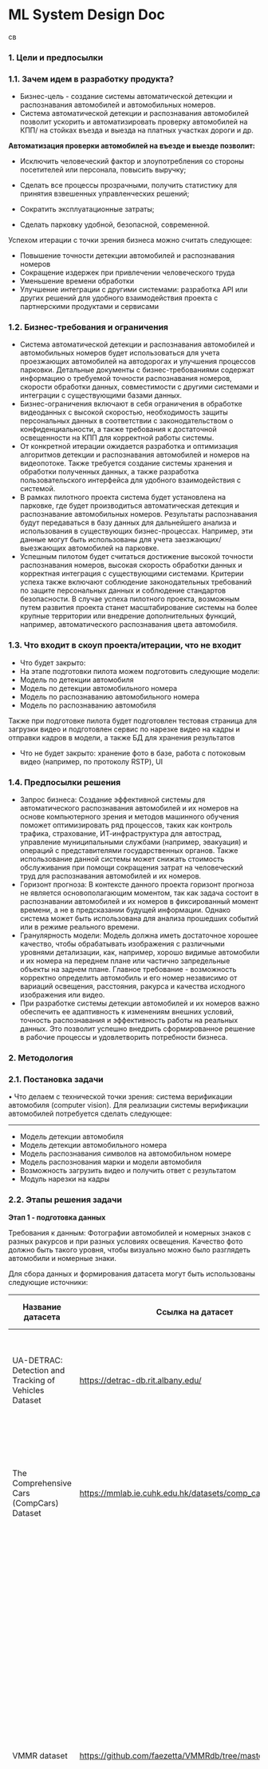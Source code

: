 # ML System Design Doc
св 
### 1. Цели и предпосылки

### 1.1. Зачем идем в разработку продукта?

- Бизнес-цель - создание системы автоматической детекции и распознавания автомобилей и автомобильных номеров.
- Система автоматической детекции и распознавания автомобилей позволит ускорить и автоматизировать проверку автомобилей на КПП/ на стойках въезда и выезда на платных участках дороги и др.

**Автоматизация проверки автомобилей на въезде и выезде позволит:** 

- Исключить человеческий фактор и злоупотребления со стороны посетителей или персонала, повысить выручку; 

- Сделать все процессы прозрачными, получить статистику для принятия взвешенных управленческих решений; 

- Сократить эксплуатационные затраты; 

- Сделать парковку удобной, безопасной, современной. 

Успехом итерации с точки зрения бизнеса можно считать следующее:

- Повышение точности детекции автомобилей и распознавания номеров
- Сокращение издержек при привлечении человеческого труда
- Уменьшение времени обработки
- Улучшение интеграции с другими системами: разработка API или других решений для удобного взаимодействия проекта с партнерскими продуктами и сервисами

### 1.2. Бизнес-требования и ограничения

- Система автоматической детекции и распознавания автомобилей и автомобильных номеров будет использоваться для учета проезжающих автомобилей на автодорогах и улучшения процессов парковки. Детальные документы с бизнес-требованиями содержат информацию о требуемой точности распознавания номеров, скорости обработки данных, совместимости с другими системами и интеграции с существующими базами данных.
- Бизнес-ограничения включают в себя ограничения в обработке видеоданных с высокой скоростью, необходимость защиты персональных данных в соответствии с законодательством о конфиденциальности, а также требования к достаточной освещенности на КПП для корректной работы системы.
- От конкретной итерации ожидается разработка и оптимизация алгоритмов детекции и распознавания автомобилей и номеров на видеопотоке. Также требуется создание системы хранения и обработки полученных данных, а также разработка пользовательского интерфейса для удобного взаимодействия с системой.
- В рамках пилотного проекта система будет установлена на парковке, где будет производиться автоматическая детекция и распознавание автомобильных номеров. Результаты распознавания будут передаваться в базу данных для дальнейшего анализа и использования в существующих бизнес-процессах. Например, эти данные могут быть использованы для учета заезжающих/выезжающих автомобилей на парковке.
- Успешным пилотом будет считаться достижение высокой точности распознавания номеров, высокая скорость обработки данных и корректная интеграция с существующими системами. Критерии успеха также включают соблюдение законодательных требований по защите персональных данных и соблюдение стандартов безопасности. В случае успеха пилотного проекта, возможным путем развития проекта станет масштабирование системы на более крупные территории или внедрение дополнительных функций, например, автоматического распознавания цвета автомобиля.

### 1.3. Что входит в скоуп проекта/итерации, что не входит

- Что будет закрыто:
- На этапе подготовки пилота можем подготовить следующие модели:
- Модель по детекции автомобиля
- Модель по детекции автомобильного номера
- Модель по распознаванию автомобильного номера
- Модель по распознаванию автомобиля

Также при подготовке пилота будет подготовлен тестовая страница для загрузки видео и подготовлен сервис по нарезке видео на кадры и отправки кадров в модели, а также БД для хранения результатов

- Что не будет
закрыто: хранение фото в базе, работа с потоковым видео (например, по протоколу RSTP), UI

### 1.4. Предпосылки решения

- Запрос бизнеса: Создание эффективной системы для автоматического распознавания автомобилей и их номеров на основе компьютерного зрения и методов машинного обучения поможет оптимизировать ряд процессов, таких как контроль трафика, страхование, ИТ-инфраструктура для автострад, управление муниципальными службами (например, эвакуация) и операций с представителями государственных органов. Также использование данной системы может снижать стоимость обслуживания при помощи сокращения затрат на человеческий труд для распознавания автомобилей и их номеров.
- Горизонт прогноза: В контексте данного проекта горизонт прогноза не является основополагающим моментом, так как задача состоит в распознавании автомобилей и их номеров в фиксированный момент времени, а не в предсказании будущей информации. Однако система может быть использована для анализа прошедших событий или в режиме реального времени.
- Гранулярность модели: Модель должна иметь достаточное хорошее качество, чтобы обрабатывать изображения с различными уровнями детализации, как, например, хорошо видимые автомобили и их номера на переднем плане или частично запредельные объекты на заднем плане. Главное требование - возможность корректно определить автомобиль и его номер независимо от вариаций освещения, расстояния, ракурса и качества исходного изображения или видео.
- При разработке системы детекции автомобилей и их номеров важно обеспечить ее адаптивность к изменениям внешних условий, точность распознавания и эффективность работы на реальных данных. Это позволит успешно внедрить сформированное решение в рабочие процессы и удовлетворить потребности бизнеса.

### 2. Методология

### 2.1. Постановка задачи

• Что делаем с технической точки зрения: система верификации автомобиля (computer vision). Для реализации системы верификации автомобилей потребуется сделать следующее:
****

- Модель детекции автомобиля
- Модель детекции автомобильного номера
- Модель распознавания символов на автомобильном номере
- Модель распознования марки и модели автомобиля
- Возможность загрузить видео и получить ответ с результатом
- Модуль нарезки на кадры

### 2.2. Этапы решения задачи

**Этап 1 - подготовка данных**

Требования к данным:
Фотографии автомобилей и номерных знаков с разных ракурсов и при разных условиях освещения. Качество фото должно быть такого уровня, чтобы визуально можно было разглядеть автомобили и номерные знаки.

Для сбора данных и формирования датасета могут быть использованы следующие источники:

| Название датасета | Ссылка на датасет | Краткое описание | Для какой задачи требуется? | Требуется ли переразметка? |
| --- | --- | --- | --- | --- |
| UA-DETRAC: Detection and Tracking of Vehicles Dataset | https://detrac-db.rit.albany.edu/ | UA-DETRAC содержит 10 часов видеозаписей с 140 тысячами кадров, снятых 4 видеокамерами с около 8200 автомобилей и их ограничительными рамками. | Детекция автомобиля и его распознавание | + |
| The Comprehensive Cars (CompCars) Dataset | https://mmlab.ie.cuhk.edu.hk/datasets/comp_cars/ | СompCars содержит данных of 136,726 изображений, аннотаций 1716 автомобилей, состоящих из 171 зарегистрированных производителей автомобилей и 2004 различных моделей и марок автомобилей. | Детекция автомобиля и его распознавание | + |
| VMMR dataset | https://github.com/faezetta/VMMRdb/tree/master | The Vehicle Make and Model Recognition dataset (VMMRdb) is large in scale and diversity, containing 9,170 classes consisting of 291,752 images, covering models manufactured between 1950 and 2016. VMMRdb dataset contains images that were taken by different users, different imaging devices, and multiple view angles, ensuring a wide range of variations to account for various scenarios that could be encountered in a real-life scenario. The cars are not well aligned, and some images contain irrelevant background. The data covers vehicles from 712 areas covering all 412 sub-domains corresponding to US metro areas. Our dataset can be used as a baseline for training a robust model in several real-life scenarios for traffic surveillance. | Детекция автомобиля и его распознавание | + |
| Nomeroff Russian license plates | https://www.kaggle.com/datasets/evgrafovmaxim/nomeroff-russian-license-plates |  | Детекция и распознавание автомобильных номеров | +- Требуется проверка данных |

**Этап 2 - разработка пайплайна загрузки и аугментации изображений**

- Работа с датасетом: формирование датасета, его разметка, аугментация, добавление и удаление примеров.
1. Для бейзлайна - сбор данных для обучения и тестирования модели детекции автомобилей и автомобильных номеров.
2. Для Бейзлайна - сбор большего количества данных для обучения модели распознавания автомобильных номеров и марки автомобиля

**Этап 3 - обучение и сравнение моделей детекции и распознавания**

Выбор подходящей модели детекции объектов. Загрузить предварительно обученную модель настройки её параметров. Переобучить модель на подготовленном датасете, чтобы она могла распознавать автомобили и их местоположение на изображении.

Если качество моделей детекции автомобиля и автомобильных номеров выше 70% переходим к шагу создания MVP.

1. Бейзлайн - обучение моделей детекции автомобиля и автомобильных номеров
2. MVP - обучение моделей распознавание автомобиля и автомобильных номеров

**Метрики моделей детекции и распознавания**

| Model | mAP 0.5 | mAP 0.5_0.95 | Precision | Recall |
| --- | --- | --- | --- | --- |
| FasterRCNN | 0.946 | 0.78 | 0.907 | 0.989 |
| YOLOv5 | 0.986 | 0.815 | 0.967 | 0.958 |

| Model | Best_accuracy | Best_norm_ED |
| --- | --- | --- |
| EasyOCR | 95.927 | 0.9905 |

**Этап 4 - подготовка инференса модели**

1. Бейзлайн - подготовка ноутбука для проверки работы моделей деткции автомобиля и автомобильных номеров
2. MVP -  подготовка сервиса, куда пользователь может загрузить видео, далее видео будет нарезано на кадры, и кадры будут отправлены в модели детекции и распознавания автомобилей и автомобильных номеров.

**Этап 5 - тестирование и отладка**

1.  Бейзлайн - Провести тестирование модели на отложенной выборке.
Осуществить поиск нужных гиперпараметров. Провести анализ ошибок.
2. MVP - отладка всего процесса пайплайна, исправление ошибок в работе сервиса. 

**Этап 6 - Вывод результатов**

- Формирование отчета о проделанной работе, достигнутых результатах и возможных улучшениях
- Представление результатов команде и заказчику
- Планирование дальнейших шагов по развитию системы верификации автомобилей и автомобильных номеров

Описание техники:

- Формирование датасета для обучения, тестирования и валидации:

MVP: Использование существующих датасетов с размеченными изображениями автомобилей и номерных знаков.

Baseline: Обогащение существующих датасетов собственной разметкой и аугментацией данных для обучения, тестирования и валидации.

- Горизонт, гранулярность, частота пересчета прогностических моделей:

Бейзлайн: Обучение модели на данных с разовым горизонтом, без будущего обновления.

MVP: Регулярное обучение модели с учетом изменений в типах и характеристиках автомобилей или актуализации номерных знаков.

- Выбор целевых переменных:

MVP: Целевая переменная - детекция автомобиля и номерного знака

Бейзлайн: распознавание автомобиля и номерного знака

- Используемые метрики качества:

MVP: mAP 0.5, mAP 0.5_0.95, Precision и Recall.

Baseline: Добавление метрики Accuracy score и Евклидово расстояние для распознавание. Если номер имеет хоть одну ошибку распознавания, то это будет считаться как другой номер.

- Необходимый результат этапа:

Бейзлайн: Необходимым результатом будет достижение
Recall >=0.7
Precision >= 0.7

MVP: Достижение более высокой точности и полноты.

- Риски и планы по их устранению:

Бейзлайн: Недостаточная точность, сложность данных, недостаточное количество размеченных данных.

MVP: Устранение выявленных недостатков на этапе MVP и расширение функционала.

- Бизнес-проверка результата:

Бейзлайн: Результаты модели будут проверены самими разработчиками

MVP: На этом этапе планируется внедрение системы на КПП парковки с возможности оценки качества работы системы пользователем.

### 3. Подготовка пилота

### 3.1. Способ оценки пилота

Пилот проекта оценивается следующий образом:

- Автоматические тесты (например, pytests). для проверки работы модуля системы
- Ручное тестирование для проверки всего пайплайна работы системы

### 3.2. Что считаем успешным пилотом

Успехом пилота будет считаться работающий сервис с возможностью загрузить видео с автомобилем и получением ответа об распознанном автомобиле и автомобильном номере.

### 3.3. Подготовка пилота

- На этапе подготовки пилота можем подготовить следующие модели:
- Модель по детекции автомобиля
- Модель по детекции автомобильного номера
- Модель по распознаванию автомобильного номера
- Модель по распознаванию автомобиля

Также при подготовке пилота будет подготовлен тестовую страницу для загрузки видео и подготовлен сервис по нарезке видео на кадры и отправки кадров в модели. 

### 4. Внедрение

### 4.1. Архитектура решения
![Pipeline](assets/Car-Checkpoint-AI Pipeline.png)

**Сервисы (инструменты):**

- PostgreSQL (хранение метаданных)
- AWS S3 (хранение фото-видеофиксации)

**Микросервисы:**

![Architecture](assets/Car-Checkpoint-AI Architecture v0.4.0.png)

- app - микросервис получения видео от пользователей
- frames_getter - микросервисы для нарезки видео на кадры и выбор “лучших для анализа” кадров
- Volume Storage - место для хранения порезанных кадров для отправки в модели
- RabbitMQ - брокер сообщений для передачи задач в модели и получения ответов
- Models - модели детекции и распознавания автомобилей и номеров, реализует всю логику пайплайна обработки
- DB-Repository - микросервис-репозиторий для обращения к БД

**Модели:**

- YOLO - определение есть ли машина на кадре и детекция автомобильных номеров
- EasyOCR - распознавание знаков на автомобильных номерах
- EfficientNet - определение марки, модели и поколения автомобиля
- Модель для сравнения косинусного расстояния с векторами из векторной базы

### 4.2. Описание инфраструктуры и масштабируемости

- В качестве сервера для тестирования MVP использовался компьютер с AMD Ryzen 7 5800X 8-Core процессором, видеокартой RTX 3090 Ti с 24 Gb видеопамяти и 32 Gb RAM.  Система может быть перенесена на менее производительные серверные мощности, минимальные требования - наличие видеокарты Nvidia RTX 3060 12 Gb видеопамяти и аналогичным по мощности процессору.

### 4.3. Требования к работе системы

 Система должна иметь следующие характеристики и соответствовать следующим требованиям:

- Точность распознавания автомобильных номеров: система должна обеспечивать высокую точность распознавания автомобильных номеров, чтобы минимизировать количество ложных срабатываний и не пропустить мимо целевые транспортные средства. Точность должна составлять не менее 70%.
- Скорость обработки изображений: система должна обрабатывать изображения с автомобилями и номерными знаками быстро, чтобы оперативно реагировать на различные ситуации. Время обработки одного видео не должно превышать 60 секунд.
- Работа в различных условиях освещения и погоды: система должна быть адаптирована для корректной работы в условиях плохой видимости, непогоды, ночного времени суток, различных типах освещения (естественное/искусственное).
- Масштабируемость: возможность интеграции системы с другими проектами и устройствами, благодаря которому систему можно будет развернуть на большом количестве камер и расширять ее функциональность.
- Безопасность и конфиденциальность: система должна обеспечивать безопасность хранения и передачи данных, особенно в случаях связи с системами автопарков, служб автоматического учета протоколов и т.п. К системе должны иметь доступ только авторизованные пользователи, и доступ к данным должен осуществляться только по необходимости.
- Гибкость алгоритмов: возможность обучения и доработки алгоритмов детекции автомобилей и распознавания номеров, чтобы система была способна адаптироваться к меняющимся условиям и обеспечивать актуальность результатов

### 4.4. Безопасность системы

- Несанкционированный доступ: Несанкционированный доступ к системе детекции автомобилей и автомобильных номеров может привести к краже данных, манипуляции с результатами детекции или несанкционированному использованию данных для целей, нарушающих конфиденциальность и приватность пользователей.
- Ошибки в детекции: Погрешность при распознавании номеров может привести к неверной идентификации транспортных средств, что может повлечь за собой ошибки в системах слежения, контроля пропускной способности или сбора средств за проезд по платным дорогам.
- Неполадки в работе оборудования и программного обеспечения: В случае сбоя камер, серверов или софта системы можно потерять нужные данные или столкнуться с замедлением работы системы, что будет негативно сказываться на её жизнеспособности.
- Нарушение конфиденциальности пользователя в случае утечки данных о автомобилях и их владельцах

### 4.5. Безопасность данных

- Данные, используемые для автоматического распознавания автомобильных номеров и автомобилей не являются персональными данными и не попадают под действие Федерального закона от 27.07.2006 N 152-ФЗ “О персональных данных” и GDPR (General Data Protection Regulation), ввиду чего не требуют специальных условий хранения данных.

### 4.6. Издержки

- Издержки будут составлять затраты либо на облачную структуру, в случае использования облачного решения, либо на на приобретение сервера с видеокартой для инференса модели

### 4.7. Integration points

- Общение между сервисами будет осуществляться через протокол AMQP в брокере сообщений RabbitMQ

### 4.8. Риски

- Недостаточная качество данных: Поврежденные, неполные или неточные данные могут снизить эффективность детектирования и распознавания автомобилей и номеров. Особенно это важно при обучении моделей детекции автомобильных номеров и распознавнию знаков.
- Недопредставленность классов: Если обучающий набор данных не предоставляет адекватное разнообразие автомобильных номеров или нетипичных видов автомобилей, модель может отработать плохо на реальных данных за пределами обучающей выборки.
- Неустойчивость модели к изменениям условий: В реальных условиях модель должна справляться с различными видами освещения, погодными условиями, разными ракурсами и качеством изображений. Недостаточное обучение модели на этих вариациях может привести к снижению её эффективности.
- Высокие требования к аппаратным ресурсам: Модели могут потребовать значительных аппаратных ресурсов, что может затруднить развёртывание системы на месте использования.
- Проблемы деления данных на обучающую, валидационную и контрольную выборки: Неправильное разделение данных может привести к переобучению моделей и плохим результатам на реальных данных. Важно—добиться адекватной генерализации для успешного использования модели.
- Ошибки распознавания номеров: Неправильное определение символов номерного знака может привести к ложным срабатываниям или пропуску действительных номеров, что может негативно повлиять на качество системы.
- Выбор подходящих алгоритмов и моделей: Большое количество доступных алгоритмов и моделей машинного обучения может усложнить процесс выбора оптимального решения. Подбор подходящих методов является ключевым фактором успеха проекта.
- Неправильная оценка эффективности: Если используемые метрики оценки эффективности не адекватно отражают реальную работу системы, это может привести к любительским результатам и недооценке возможных проблем с моделью.